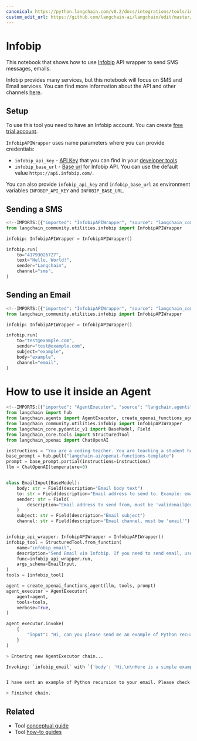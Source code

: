 ```yaml
---
canonical: https://python.langchain.com/v0.2/docs/integrations/tools/infobip/
custom_edit_url: https://github.com/langchain-ai/langchain/edit/master/docs/docs/integrations/tools/infobip.ipynb
---
```


# Infobip
This notebook that shows how to use [Infobip](https://www.infobip.com/) API wrapper to send SMS messages, emails.

Infobip provides many services, but this notebook will focus on SMS and Email services. You can find more information about the API and other channels [here](https://www.infobip.com/docs/api).

## Setup

To use this tool you need to have an Infobip account. You can create [free trial account](https://www.infobip.com/docs/essentials/free-trial).


`InfobipAPIWrapper` uses name parameters where you can provide credentials:

- `infobip_api_key` - [API Key](https://www.infobip.com/docs/essentials/api-authentication#api-key-header) that you can find in your [developer tools](https://portal.infobip.com/dev/api-keys)
- `infobip_base_url` - [Base url](https://www.infobip.com/docs/essentials/base-url) for Infobip API. You can use the default value `https://api.infobip.com/`.

You can also provide `infobip_api_key` and `infobip_base_url` as environment variables `INFOBIP_API_KEY` and `INFOBIP_BASE_URL`.

## Sending a SMS


```python
<!--IMPORTS:[{"imported": "InfobipAPIWrapper", "source": "langchain_community.utilities.infobip", "docs": "https://api.python.langchain.com/en/latest/utilities/langchain_community.utilities.infobip.InfobipAPIWrapper.html", "title": "Infobip"}]-->
from langchain_community.utilities.infobip import InfobipAPIWrapper

infobip: InfobipAPIWrapper = InfobipAPIWrapper()

infobip.run(
    to="41793026727",
    text="Hello, World!",
    sender="Langchain",
    channel="sms",
)
```

## Sending an Email


```python
<!--IMPORTS:[{"imported": "InfobipAPIWrapper", "source": "langchain_community.utilities.infobip", "docs": "https://api.python.langchain.com/en/latest/utilities/langchain_community.utilities.infobip.InfobipAPIWrapper.html", "title": "Infobip"}]-->
from langchain_community.utilities.infobip import InfobipAPIWrapper

infobip: InfobipAPIWrapper = InfobipAPIWrapper()

infobip.run(
    to="test@example.com",
    sender="test@example.com",
    subject="example",
    body="example",
    channel="email",
)
```

# How to use it inside an Agent 


```python
<!--IMPORTS:[{"imported": "AgentExecutor", "source": "langchain.agents", "docs": "https://api.python.langchain.com/en/latest/agents/langchain.agents.agent.AgentExecutor.html", "title": "Infobip"}, {"imported": "create_openai_functions_agent", "source": "langchain.agents", "docs": "https://api.python.langchain.com/en/latest/agents/langchain.agents.openai_functions_agent.base.create_openai_functions_agent.html", "title": "Infobip"}, {"imported": "InfobipAPIWrapper", "source": "langchain_community.utilities.infobip", "docs": "https://api.python.langchain.com/en/latest/utilities/langchain_community.utilities.infobip.InfobipAPIWrapper.html", "title": "Infobip"}, {"imported": "StructuredTool", "source": "langchain_core.tools", "docs": "https://api.python.langchain.com/en/latest/tools/langchain_core.tools.structured.StructuredTool.html", "title": "Infobip"}, {"imported": "ChatOpenAI", "source": "langchain_openai", "docs": "https://api.python.langchain.com/en/latest/chat_models/langchain_openai.chat_models.base.ChatOpenAI.html", "title": "Infobip"}]-->
from langchain import hub
from langchain.agents import AgentExecutor, create_openai_functions_agent
from langchain_community.utilities.infobip import InfobipAPIWrapper
from langchain_core.pydantic_v1 import BaseModel, Field
from langchain_core.tools import StructuredTool
from langchain_openai import ChatOpenAI

instructions = "You are a coding teacher. You are teaching a student how to code. The student asks you a question. You answer the question."
base_prompt = hub.pull("langchain-ai/openai-functions-template")
prompt = base_prompt.partial(instructions=instructions)
llm = ChatOpenAI(temperature=0)


class EmailInput(BaseModel):
    body: str = Field(description="Email body text")
    to: str = Field(description="Email address to send to. Example: email@example.com")
    sender: str = Field(
        description="Email address to send from, must be 'validemail@example.com'"
    )
    subject: str = Field(description="Email subject")
    channel: str = Field(description="Email channel, must be 'email'")


infobip_api_wrapper: InfobipAPIWrapper = InfobipAPIWrapper()
infobip_tool = StructuredTool.from_function(
    name="infobip_email",
    description="Send Email via Infobip. If you need to send email, use infobip_email",
    func=infobip_api_wrapper.run,
    args_schema=EmailInput,
)
tools = [infobip_tool]

agent = create_openai_functions_agent(llm, tools, prompt)
agent_executor = AgentExecutor(
    agent=agent,
    tools=tools,
    verbose=True,
)

agent_executor.invoke(
    {
        "input": "Hi, can you please send me an example of Python recursion to my email email@example.com"
    }
)
```

```bash
> Entering new AgentExecutor chain...

Invoking: `infobip_email` with `{'body': 'Hi,\n\nHere is a simple example of a recursive function in Python:\n\n```\ndef factorial(n):\n    if n == 1:\n        return 1\n    else:\n        return n * factorial(n-1)\n```\n\nThis function calculates the factorial of a number. The factorial of a number is the product of all positive integers less than or equal to that number. The function calls itself with a smaller argument until it reaches the base case where n equals 1.\n\nBest,\nCoding Teacher', 'to': 'email@example.com', 'sender': 'validemail@example.com', 'subject': 'Python Recursion Example', 'channel': 'email'}`


I have sent an example of Python recursion to your email. Please check your inbox.

> Finished chain.
```


## Related

- Tool [conceptual guide](/docs/concepts/#tools)
- Tool [how-to guides](/docs/how_to/#tools)